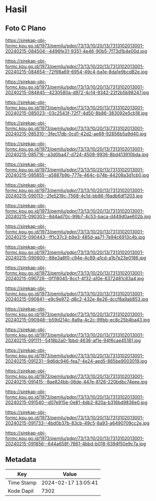 # Hasil

## Foto C Plano

https://sirekap-obj-formc.kpu.go.id/1973/pemilu/pdpr/73/13/10/20/13/7313102013001-20240215-084504--4496fe31-9351-4e46-90b5-7f73d1b4e00d.jpg

https://sirekap-obj-formc.kpu.go.id/1973/pemilu/pdpr/73/13/10/20/13/7313102013001-20240215-084654--72f98a69-6954-49c4-ba1e-8da1e9bcd82e.jpg

https://sirekap-obj-formc.kpu.go.id/1973/pemilu/pdpr/73/13/10/20/13/7313102013001-20240215-084845--4230580a-d972-4c14-9342-22f2b5b98247.jpg

https://sirekap-obj-formc.kpu.go.id/1973/pemilu/pdpr/73/13/10/20/13/7313102013001-20240215-085023--03c2543f-72f7-4d50-8b86-383092e5cb18.jpg

https://sirekap-obj-formc.kpu.go.id/1973/pemilu/pdpr/73/13/10/20/13/7313102013001-20240215-085310--3fec17db-0cd1-42d2-ae69-92856b5a9d40.jpg

https://sirekap-obj-formc.kpu.go.id/1973/pemilu/pdpr/73/13/10/20/13/7313102013001-20240215-085716--a3d0ba47-d724-4508-9936-8bd413910bda.jpg

https://sirekap-obj-formc.kpu.go.id/1973/pemilu/pdpr/73/13/10/20/13/7313102013001-20240215-085855--a5887b9b-777e-464c-b74b-44208a3d1cb0.jpg

https://sirekap-obj-formc.kpu.go.id/1973/pemilu/pdpr/73/13/10/20/13/7313102013001-20240215-090113--2fe5219c-7568-4c1d-bb86-f6adb6df1203.jpg

https://sirekap-obj-formc.kpu.go.id/1973/pemilu/pdpr/73/13/10/20/13/7313102013001-20240215-090303--8d4ad70c-99b7-4c53-baca-d449d0ae602b.jpg

https://sirekap-obj-formc.kpu.go.id/1973/pemilu/pdpr/73/13/10/20/13/7313102013001-20240215-090443--ff1c37c3-b9e3-485d-aa71-7e94c6913c4b.jpg

https://sirekap-obj-formc.kpu.go.id/1973/pemilu/pdpr/73/13/10/20/13/7313102013001-20240215-090600--88e3a8f0-c94e-4c89-a1cd-a1b7e23e0186.jpg

https://sirekap-obj-formc.kpu.go.id/1973/pemilu/pdpr/73/13/10/20/13/7313102013001-20240215-090728--0f118045-8cc1-4f32-a10e-6372481c63a4.jpg

https://sirekap-obj-formc.kpu.go.id/1973/pemilu/pdpr/73/13/10/20/13/7313102013001-20240215-090841--e9c9e972-d8c2-432e-8e26-dccf8a9ab853.jpg

https://sirekap-obj-formc.kpu.go.id/1973/pemilu/pdpr/73/13/10/20/13/7313102013001-20240215-090948--b59d214c-8a9a-4c2c-99bb-ec8c25b4ba43.jpg

https://sirekap-obj-formc.kpu.go.id/1973/pemilu/pdpr/73/13/10/20/13/7313102013001-20240215-091111--5418b2a0-1bbd-4636-af1e-94f6cae45181.jpg

https://sirekap-obj-formc.kpu.go.id/1973/pemilu/pdpr/73/13/10/20/13/7313102013001-20240215-091231--9d6dc946-fea7-4e24-aed5-865be9003019.jpg

https://sirekap-obj-formc.kpu.go.id/1973/pemilu/pdpr/73/13/10/20/13/7313102013001-20240215-091415--8ae824bb-06de-447e-8126-220bdbc74eee.jpg

https://sirekap-obj-formc.kpu.go.id/1973/pemilu/pdpr/73/13/10/20/13/7313102013001-20240215-091540--d07e915e-0e81-4db2-820a-b316bd9836e0.jpg

https://sirekap-obj-formc.kpu.go.id/1973/pemilu/pdpr/73/13/10/20/13/7313102013001-20240215-091733--4bd0b37b-83cb-49c5-8a93-a6490709cc2e.jpg

https://sirekap-obj-formc.kpu.go.id/1973/pemilu/pdpr/73/13/10/20/13/7313102013001-20240215-091856--644a658f-7661-4bbd-b018-6394f50e9c7a.jpg


## Metadata

| Key        | Value               |
| ---------- | ------------------- |
| Time Stamp | 2024-02-17 13:05:41 |
| Kode Dapil | 7302                |



